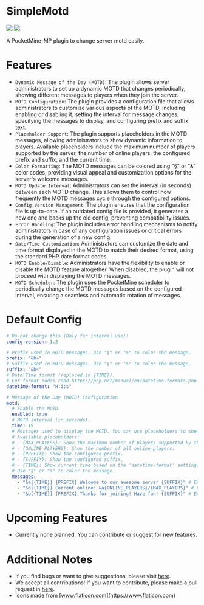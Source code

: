 # SimpleMotd

[![](https://poggit.pmmp.io/shield.state/SimpleMotd)](https://poggit.pmmp.io/p/SimpleMotd)
[![](https://poggit.pmmp.io/shield.dl.total/SimpleMotd)](https://poggit.pmmp.io/p/SimpleMotd)

A PocketMine-MP plugin to change server motd easily.

# Features

- `Dynamic Message of the Day (MOTD)`: The plugin allows server administrators to set up a dynamic MOTD that changes periodically, showing different messages to players when they join the server.
- `MOTD Configuration`: The plugin provides a configuration file that allows administrators to customize various aspects of the MOTD, including enabling or disabling it, setting the interval for message changes, specifying the messages to display, and configuring prefix and suffix text.
- `Placeholder Support`: The plugin supports placeholders in the MOTD messages, allowing administrators to show dynamic information to players. Available placeholders include the maximum number of players supported by the server, the number of online players, the configured prefix and suffix, and the current time.
- `Color Formatting`: The MOTD messages can be colored using "§" or "&" color codes, providing visual appeal and customization options for the server's welcome messages.
- `MOTD Update Interval`: Administrators can set the interval (in seconds) between each MOTD change. This allows them to control how frequently the MOTD messages cycle through the configured options.
- `Config Version Management`: The plugin ensures that the configuration file is up-to-date. If an outdated config file is provided, it generates a new one and backs up the old config, preventing compatibility issues.
- `Error Handling`: The plugin includes error handling mechanisms to notify administrators in case of any configuration issues or critical errors during the generation of a new config.
- `Date/Time Customization`: Administrators can customize the date and time format displayed in the MOTD to match their desired format, using the standard PHP date format codes.
- `MOTD Enable/Disable`: Administrators have the flexibility to enable or disable the MOTD feature altogether. When disabled, the plugin will not proceed with displaying the MOTD messages.
- `MOTD Scheduler`: The plugin uses the PocketMine scheduler to periodically change the MOTD messages based on the configured interval, ensuring a seamless and automatic rotation of messages.

# Default Config
```yaml
# Do not change this (Only for internal use)!
config-version: 1.2

# Prefix used in MOTD messages. Use "§" or "&" to color the message.
prefix: "&b»"
# Suffix used in MOTD messages. Use "§" or "&" to color the message.
suffix: "&b«"
# Date\Time format (replaced in {TIME}).
# For format codes read https://php.net/manual/en/datetime.formats.php
datetime-format: "H:i:s"

# Message of the Day (MOTD) Configuration
motd:
  # Enable the MOTD.
  enabled: true
  # MOTD interval (in seconds).
  time: 15
  # Messages used to display the MOTD. You can use placeholders to show dynamic information.
  # Available placeholders:
  # - {MAX_PLAYERS}: Show the maximum number of players supported by the server.
  # - {ONLINE_PLAYERS}: Show the number of all online players.
  # - {PREFIX}: Show the configured prefix.
  # - {SUFFIX}: Show the configured suffix.
  # - {TIME}: Show current time based on the 'datetime-format' setting.
  # Use "§" or "&" to color the message.
  messages:
    - "&a[{TIME}] {PREFIX} Welcome to our awesome server {SUFFIX}" # Example: [10:30:45] » Welcome to our awesome server «
    - "&b[{TIME}] Current online: &a{ONLINE_PLAYERS}/{MAX_PLAYERS}" # Example: [10:30:45] Current online: 50/100
    - "&b[{TIME}] {PREFIX} Thanks for joining! Have fun! {SUFFIX}" # Example: [10:30:45] » Thanks for joining! Have fun! «

```

# Upcoming Features

- Currently none planned. You can contribute or suggest for new features.

# Additional Notes

- If you find bugs or want to give suggestions, please visit [here](https://github.com/AIPTU/SimpleMotd/issues).
- We accept all contributions! If you want to contribute, please make a pull request in [here](https://github.com/AIPTU/SimpleMotd/pulls).
- Icons made from [www.flaticon.com](https://www.flaticon.com)
